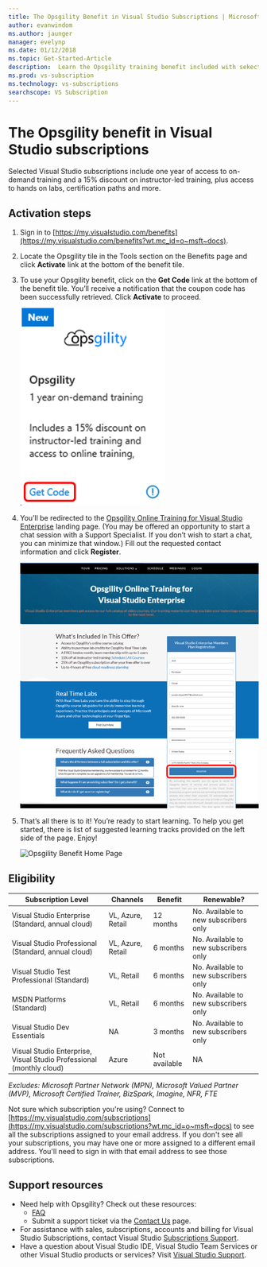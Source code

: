 ```yaml
---
title: The Opsgility Benefit in Visual Studio Subscriptions | Microsoft Docs
author: evanwindom
ms.author: jaunger
manager: evelynp
ms.date: 01/12/2018
ms.topic: Get-Started-Article
description:  Learn the Opsgility training benefit included with sekected Visual Studio subscription. 
ms.prod: vs-subscription
ms.technology: vs-subscriptions
searchscope: VS Subscription
---
```


# The Opsgility benefit in Visual Studio subscriptions

Selected Visual Studio subscriptions include one year of access to on-demand training and a 15% discount on instructor-led training, plus access to hands on labs, certification paths and more.  

## Activation steps
1.  Sign in to [https://my.visualstudio.com/benefits](https://my.visualstudio.com/benefits?wt.mc_id=o~msft~docs).

2.  Locate the Opsgility tile in the Tools section on the Benefits page and click **Activate** link at the bottom of the benefit tile.  

3.	To use your Opsgility benefit, click on the **Get Code** link at the bottom of the benefit tile.   You’ll receive a notification that the coupon code has been successfully retrieved.  Click **Activate** to proceed.

    ![Opsgility Benefit Tile](_img\vs-opsgility\vs-opsgility-tile.png)


4.	You’ll be redirected to the [Opsgility Online Training for Visual Studio Enterprise](https://www.opsgility.com/vse) landing page.  (You may be offered an opportunity to start a chat session with a Support Specialist.  If you don’t wish to start a chat, you can minimize that window.)  Fill out the requested contact information and click **Register**.  

    ![Opsgility Benefit Landing Page](_img\vs-opsgility\vs-opsgility-registration.png)

5.	That’s all there is to it!  You’re ready to start learning.  To help you get started, there is list of suggested learning tracks provided on the left side of the page.  Enjoy!

    ![Opsgility Benefit Home Page](_img\vs-opsgility\vs-opsgility-home-cropped.png)

## Eligibility
| Subscription Level                                                 |     Channels                                            | Benefit                                                          | Renewable?    |
|--------------------------------------------------------------------|---------------------------------------------------------|------------------------------------------------------------------|---------------|
| Visual Studio Enterprise (Standard, annual cloud)   | VL, Azure, Retail | 12 months       |  No.  Available to new subscribers only          |
| Visual Studio Professional (Standard, annual cloud) | VL, Azure, Retail                                       | 6 months                                                            |No.  Available to new subscribers only         |
| Visual Studio Test Professional (Standard)                         | VL, Retail                                              | 6 months                                             |  No.  Available to new subscribers only         |
| MSDN Platforms (Standard)                                          | VL, Retail                                              | 6 months                                              | No.  Available to new subscribers only         |
| Visual Studio Dev Essentials | NA  | 3 months |No.  Available to new subscribers only |
| Visual Studio Enterprise, Visual Studio Professional (monthly cloud) | Azure                                       | Not available                                                           |NA|

*Excludes:  Microsoft Partner Network (MPN), Microsoft Valued Partner (MVP), Microsoft Certified Trainer, BizSpark, Imagine, NFR, FTE*

Not sure which subscription you're using?  Connect to [https://my.visualstudio.com/subscriptions](https://my.visualstudio.com/subscriptions?wt.mc_id=o~msft~docs) to see all the subscriptions assigned to your email address. If you don't see all your subscriptions, you may have one or more assigned to a different email address.  You'll need to sign in with that email address to see those subscriptions. 

## Support resources
-  Need help with Opsgility?  Check out these resources:
    - [FAQ](https://www.opsgility.com/Home/FAQ)
    - Submit a support ticket via the [Contact Us](https://www.opsgility.com/SupportTicket) page. 
-  For assistance with sales, subscriptions, accounts and billing for Visual Studio Subscriptions, contact Visual Studio [Subscriptions Support](https://www.visualstudio.com/subscriptions/support/).
-  Have a question about Visual Studio IDE, Visual Studio Team Services or other Visual Studio products or services?  Visit [Visual Studio Support](https://www.visualstudio.com/support/). 